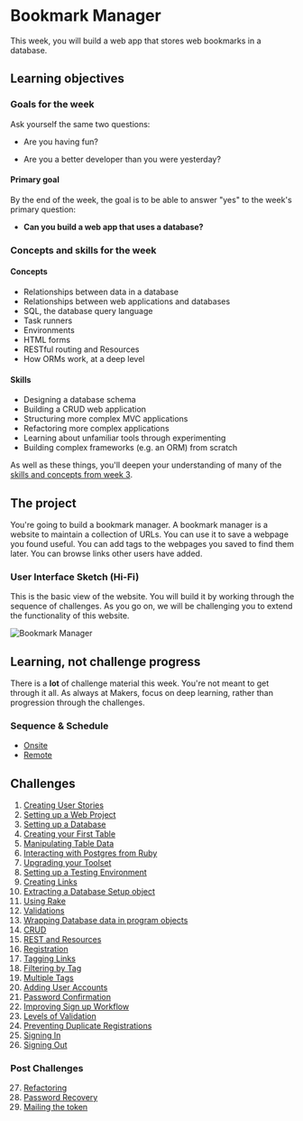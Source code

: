 # Bookmark Manager

This week, you will build a web app that stores web bookmarks in a database.

## Learning objectives

### Goals for the week

Ask yourself the same two questions:

- Are you having fun?

- Are you a better developer than you were yesterday?

#### Primary goal

By the end of the week, the goal is to be able to answer "yes" to the week's primary question:

- **Can you build a web app that uses a database?**

### Concepts and skills for the week

#### Concepts

- Relationships between data in a database
- Relationships between web applications and databases
- SQL, the database query language
- Task runners
- Environments
- HTML forms
- RESTful routing and Resources
- How ORMs work, at a deep level

#### Skills

- Designing a database schema
- Building a CRUD web application
- Structuring more complex MVC applications
- Refactoring more complex applications
- Learning about unfamiliar tools through experimenting
- Building complex frameworks (e.g. an ORM) from scratch

As well as these things, you'll deepen your understanding of many of the [skills and concepts from week 3](https://github.com/makersacademy/course/tree/master/intro_to_the_web).

## The project

You're going to build a bookmark manager.  A bookmark manager is a website to maintain a collection of URLs. You can use it to save a webpage you found useful. You can add tags to the webpages you saved to find them later. You can browse links other users have added.

### User Interface Sketch (Hi-Fi)

This is the basic view of the website. You will build it by working through the sequence of challenges. As you go on, we will be challenging you to extend the functionality of this website.

![](https://dchtm6r471mui.cloudfront.net/hackpad.com_jubMxdBrjni_p.52567_1380279073159_Screen%20Shot%202013-09-27%20at%2011.06.12.png "Bookmark Manager")

## Learning, not challenge progress

There is a **lot** of challenge material this week. You're not meant to get through it all.  As always at Makers, focus on deep learning, rather than progression through the challenges.

### Sequence & Schedule
* [Onsite](../sequence/onsite/week04.md)
* [Remote](../sequence/remote/week04.md)

## Challenges

 1. [Creating User Stories](01_creating_user_stories.md)
 2. [Setting up a Web Project](02_setting_up_a_web_project.md)
 3. [Setting up a Database](03_setting_up_a_database.md)
 4. [Creating your First Table](04_creating_your_first_table.md)
 5. [Manipulating Table Data](05_manipulating_table_data.md)
 6. [Interacting with Postgres from Ruby](06_interacting_with_postgres_from_ruby.md)
 7. [Upgrading your Toolset](07_upgrading_your_toolset.md)
 8. [Setting up a Testing Environment](08_setting_up_a_testing_environment.md)
 9. [Creating Links](09_creating_links.md)
 10. [Extracting a Database Setup object](10_extracting_a_database_setup_object.md)
 11. [Using Rake](11_using_rake.md)
 12. [Validations](12_validations.md)
 13. [Wrapping Database data in program objects](13_wrapping_database_data_in_program_objects.md)
 14. [CRUD](14_crud.md)
 15. [REST and Resources](15_rest.md)
 16. [Registration](16_registration.md)
 17. [Tagging Links](17_tagging_links.md)
 18. [Filtering by Tag](18_filtering_by_tag.md)
 19. [Multiple Tags](19_multiple_tags.md)
 20. [Adding User Accounts](20_adding_user_accounts.md)
 21. [Password Confirmation](21_password_confirmation.md)
 22. [Improving Sign up Workflow](22_improving_sign_up_workflow.md)
 23. [Levels of Validation](23_levels_of_validation.md)
 24. [Preventing Duplicate Registrations](24_preventing_duplicate_registrations.md)
 25. [Signing In](25_signing_in.md)
 26. [Signing Out](26_signing_out.md)

 ### Post Challenges

 27. [Refactoring](27_refactoring.md)
 28. [Password Recovery](28_password_recovery.md)
 29. [Mailing the token](29_mailing_the_token.md)
